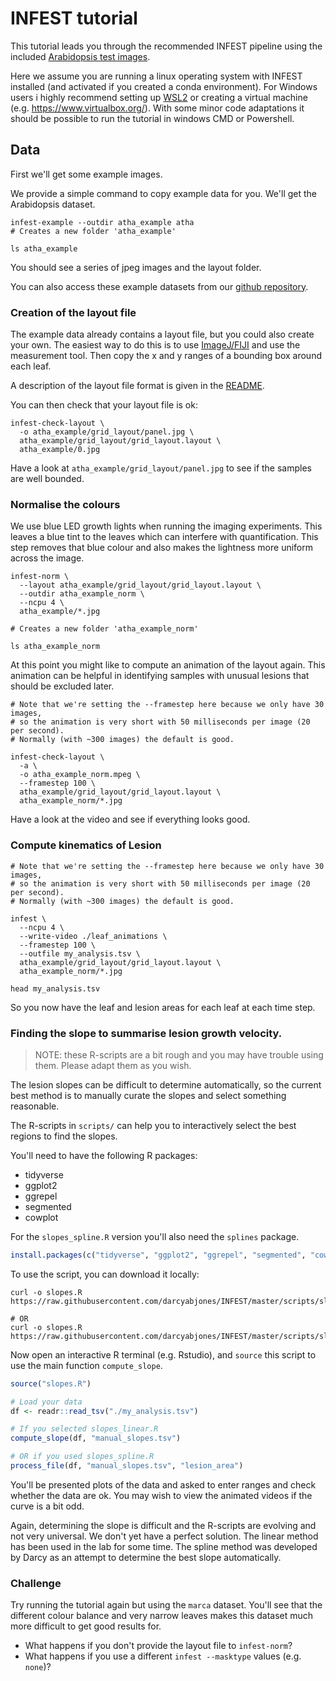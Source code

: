 # INFEST tutorial

This tutorial leads you through the recommended INFEST pipeline using the included [Arabidopsis test images](/src/INFEST/data/atha).

Here we assume you are running a linux operating system with INFEST installed (and activated if you created a conda environment).
For Windows users i highly recommend setting up [WSL2](https://learn.microsoft.com/en-us/windows/wsl/install) or creating a virtual machine (e.g. https://www.virtualbox.org/).
With some minor code adaptations it should be possible to run the tutorial in windows CMD or Powershell.

## Data

First we'll get some example images.

We provide a simple command to copy example data for you.
We'll get the Arabidopsis dataset.

```
infest-example --outdir atha_example atha
# Creates a new folder 'atha_example'

ls atha_example
```

You should see a series of jpeg images and the layout folder.

You can also access these example datasets from our [github repository](https://github.com/darcyabjones/INFEST/tree/master/src/INFEST/data).


### Creation of the layout file

The example data already contains a layout file, but you could also create your own.
The easiest way to do this is to use [ImageJ/FIJI](https://imagej.net/software/imagej2/) and use the measurement tool.
Then copy the x and y ranges of a bounding box around each leaf.

A description of the layout file format is given in the [README](README.md).

You can then check that your layout file is ok:

```
infest-check-layout \
  -o atha_example/grid_layout/panel.jpg \
  atha_example/grid_layout/grid_layout.layout \
  atha_example/0.jpg
```

Have a look at `atha_example/grid_layout/panel.jpg` to see if the samples are well bounded.


### Normalise the colours

We use blue LED growth lights when running the imaging experiments.
This leaves a blue tint to the leaves which can interfere with quantification.
This step removes that blue colour and also makes the lightness more uniform across the image.

```
infest-norm \
  --layout atha_example/grid_layout/grid_layout.layout \
  --outdir atha_example_norm \
  --ncpu 4 \
  atha_example/*.jpg

# Creates a new folder 'atha_example_norm'

ls atha_example_norm
```

At this point you might like to compute an animation of the layout again.
This animation can be helpful in identifying samples with unusual lesions that should be excluded later.

```
# Note that we're setting the --framestep here because we only have 30 images,
# so the animation is very short with 50 milliseconds per image (20 per second).
# Normally (with ~300 images) the default is good.

infest-check-layout \
  -a \
  -o atha_example_norm.mpeg \
  --framestep 100 \
  atha_example/grid_layout/grid_layout.layout \
  atha_example_norm/*.jpg
```

Have a look at the video and see if everything looks good.


### Compute kinematics of Lesion


```
# Note that we're setting the --framestep here because we only have 30 images,
# so the animation is very short with 50 milliseconds per image (20 per second).
# Normally (with ~300 images) the default is good.

infest \
  --ncpu 4 \
  --write-video ./leaf_animations \
  --framestep 100 \
  --outfile my_analysis.tsv \
  atha_example/grid_layout/grid_layout.layout \
  atha_example_norm/*.jpg

head my_analysis.tsv
```

So you now have the leaf and lesion areas for each leaf at each time step.


### Finding the slope to summarise lesion growth velocity.

> NOTE: these R-scripts are a bit rough and you may have trouble using them.
> Please adapt them as you wish.

The lesion slopes can be difficult to determine automatically, so the current best method 
is to manually curate the slopes and select something reasonable.

The R-scripts in `scripts/` can help you to interactively select the best regions to find the slopes.

You'll need to have the following R packages:

- tidyverse
- ggplot2
- ggrepel
- segmented
- cowplot

For the `slopes_spline.R` version you'll also need the `splines` package.

```r
install.packages(c("tidyverse", "ggplot2", "ggrepel", "segmented", "cowplot"))
```

To use the script, you can download it locally:

```
curl -o slopes.R https://raw.githubusercontent.com/darcyabjones/INFEST/master/scripts/slopes_linear.R

# OR
curl -o slopes.R https://raw.githubusercontent.com/darcyabjones/INFEST/master/scripts/slopes_spline.R
```

Now open an interactive R terminal (e.g. Rstudio), and `source` this script to use the main function `compute_slope`.

```r
source("slopes.R")

# Load your data
df <- readr::read_tsv("./my_analysis.tsv")

# If you selected slopes_linear.R
compute_slope(df, "manual_slopes.tsv")

# OR if you used slopes_spline.R
process_file(df, "manual_slopes.tsv", "lesion_area")
```

You'll be presented plots of the data and asked to enter ranges and check whether the data are ok.
You may wish to view the animated videos if the curve is a bit odd.


Again, determining the slope is difficult and the R-scripts are evolving and not very universal.
We don't yet have a perfect solution.
The linear method has been used in the lab for some time.
The spline method was developed by Darcy as an attempt to determine the best slope automatically.



### Challenge

Try running the tutorial again but using the `marca` dataset.
You'll see that the different colour balance and very narrow leaves makes this dataset much more difficult to get good results for.

- What happens if you don't provide the layout file to `infest-norm`?
- What happens if you use a different `infest --masktype` values (e.g. `none`)?
